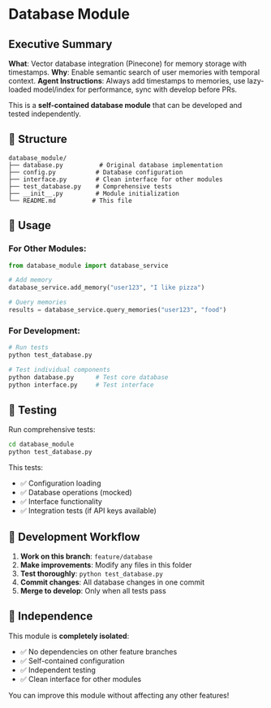 # Database Module

## Executive Summary
**What**: Vector database integration (Pinecone) for memory storage with timestamps. **Why**: Enable semantic search of user memories with temporal context. **Agent Instructions**: Always add timestamps to memories, use lazy-loaded model/index for performance, sync with develop before PRs.

This is a **self-contained database module** that can be developed and tested independently.

## 📁 Structure

```
database_module/
├── database.py          # Original database implementation
├── config.py           # Database configuration  
├── interface.py        # Clean interface for other modules
├── test_database.py    # Comprehensive tests
├── __init__.py         # Module initialization
└── README.md          # This file
```

## 🔧 Usage

### For Other Modules:
```python
from database_module import database_service

# Add memory
database_service.add_memory("user123", "I like pizza")

# Query memories  
results = database_service.query_memories("user123", "food")
```

### For Development:
```bash
# Run tests
python test_database.py

# Test individual components
python database.py      # Test core database
python interface.py     # Test interface
```

## 🧪 Testing

Run comprehensive tests:
```bash
cd database_module
python test_database.py
```

This tests:
- ✅ Configuration loading
- ✅ Database operations (mocked)
- ✅ Interface functionality  
- ✅ Integration tests (if API keys available)

## 🔄 Development Workflow

1. **Work on this branch**: `feature/database`
2. **Make improvements**: Modify any files in this folder
3. **Test thoroughly**: `python test_database.py`
4. **Commit changes**: All database changes in one commit
5. **Merge to develop**: Only when all tests pass

## 🎯 Independence

This module is **completely isolated**:
- ✅ No dependencies on other feature branches
- ✅ Self-contained configuration
- ✅ Independent testing
- ✅ Clean interface for other modules

You can improve this module without affecting any other features!
